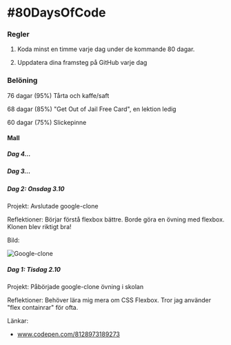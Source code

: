 # #80DaysOfCode

### Regler

1. Koda minst en timme varje dag under de kommande 80 dagar.

2. Uppdatera dina framsteg på GitHub varje dag

### Belöning

76 dagar (95%) Tårta och kaffe/saft

68 dagar (85%) "Get Out of Jail Free Card", en lektion ledig

60 dagar (75%) Slickepinne

#### Mall

##### Dag 4...

##### Dag 3...

##### Dag 2: Onsdag 3.10

Projekt: Avslutade google-clone

Reflektioner: Börjar förstå flexbox bättre. Borde göra en övning med flexbox. Klonen blev riktigt bra!

Bild:

![Google-clone](/images/logo.png)

##### Dag 1: Tisdag 2.10

Projekt: Påbörjade google-clone övning i skolan

Reflektioner: Behöver lära mig mera om CSS Flexbox. Tror jag använder "flex containrar" för ofta.

Länkar:

- www.codepen.com/8128973189273
